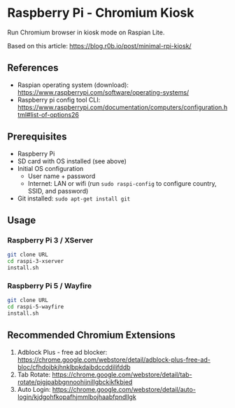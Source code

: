 # Raspberry Pi - Chromium Kiosk

Run Chromium browser in kiosk mode on Raspian Lite.

Based on this article: <https://blog.r0b.io/post/minimal-rpi-kiosk/>

## References

- Raspian operating system (download): <https://www.raspberrypi.com/software/operating-systems/>
- Raspberry pi config tool CLI: <https://www.raspberrypi.com/documentation/computers/configuration.html#list-of-options26>

## Prerequisites

- Raspberry Pi
- SD card with OS installed (see above)
- Initial OS configuration
  - User name + password
  - Internet: LAN or wifi (run `sudo raspi-config` to configure country, SSID, and password)
- Git installed: `sudo apt-get install git`

## Usage

### Raspberry Pi 3 / XServer

```sh
git clone URL
cd raspi-3-xserver
install.sh
```

### Raspberry Pi 5 / Wayfire

```sh
git clone URL
cd raspi-5-wayfire
install.sh
```

## Recommended Chromium Extensions

1. Adblock Plus - free ad blocker: <https://chrome.google.com/webstore/detail/adblock-plus-free-ad-bloc/cfhdojbkjhnklbpkdaibdccddilifddb>
1. Tab Rotate: <https://chrome.google.com/webstore/detail/tab-rotate/pjgjpabbgnnoohijnillgbckikfkbjed>
1. Auto Login: <https://chrome.google.com/webstore/detail/auto-login/kjdgohfkopafhjmmlbojhaabfpndllgk>
